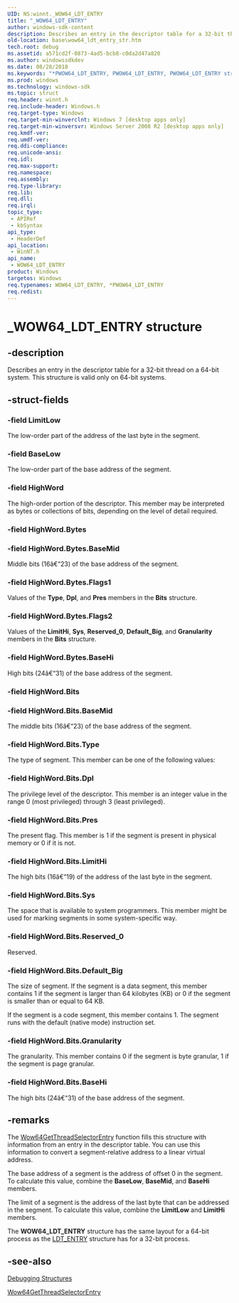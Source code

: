 ```yaml
---
UID: NS:winnt._WOW64_LDT_ENTRY
title: "_WOW64_LDT_ENTRY"
author: windows-sdk-content
description: Describes an entry in the descriptor table for a 32-bit thread on a 64-bit system. This structure is valid only on 64-bit systems.
old-location: base\wow64_ldt_entry_str.htm
tech.root: debug
ms.assetid: a571cd2f-0873-4ad5-bcb8-c0da2d47a820
ms.author: windowssdkdev
ms.date: 08/28/2018
ms.keywords: "*PWOW64_LDT_ENTRY, PWOW64_LDT_ENTRY, PWOW64_LDT_ENTRY structure pointer, WOW64_LDT_ENTRY, WOW64_LDT_ENTRY structure, _WOW64_LDT_ENTRY, base.wow64_ldt_entry_str, winnt/LDT_ENTRY, winnt/PWOW64_LDT_ENTRY"
ms.prod: windows
ms.technology: windows-sdk
ms.topic: struct
req.header: winnt.h
req.include-header: Windows.h
req.target-type: Windows
req.target-min-winverclnt: Windows 7 [desktop apps only]
req.target-min-winversvr: Windows Server 2008 R2 [desktop apps only]
req.kmdf-ver: 
req.umdf-ver: 
req.ddi-compliance: 
req.unicode-ansi: 
req.idl: 
req.max-support: 
req.namespace: 
req.assembly: 
req.type-library: 
req.lib: 
req.dll: 
req.irql: 
topic_type:
 - APIRef
 - kbSyntax
api_type:
 - HeaderDef
api_location:
 - WinNT.h
api_name:
 - WOW64_LDT_ENTRY
product: Windows
targetos: Windows
req.typenames: WOW64_LDT_ENTRY, *PWOW64_LDT_ENTRY
req.redist: 
---
```


# _WOW64_LDT_ENTRY structure


## -description


Describes an entry in the descriptor table for a 32-bit thread on a 64-bit system. This structure is valid only on 64-bit systems.


## -struct-fields




### -field LimitLow

The low-order part of the address of the last byte in the segment.


### -field BaseLow

The low-order part of the base address of the segment.


### -field HighWord

The high-order portion of the descriptor. This member may be interpreted as bytes or collections of bits, depending on the level of detail required. 



					


### -field HighWord.Bytes


### -field HighWord.Bytes.BaseMid

Middle bits (16â€“23) of the base address of the segment.


### -field HighWord.Bytes.Flags1

Values of the <b>Type</b>, <b>Dpl</b>, and <b>Pres</b> members in the <b>Bits</b> structure.


### -field HighWord.Bytes.Flags2

Values of the <b>LimitHi</b>, <b>Sys</b>, <b>Reserved_0</b>, <b>Default_Big</b>, and <b>Granularity</b> members in the <b>Bits</b> structure.


### -field HighWord.Bytes.BaseHi

High bits (24â€“31) of the base address of the segment.


### -field HighWord.Bits


### -field HighWord.Bits.BaseMid

The middle bits (16â€“23) of the base address of the segment.


### -field HighWord.Bits.Type

The type of segment. This member can be one of the following values:


### -field HighWord.Bits.Dpl

The privilege level of the descriptor. This member is an integer value in the range 0 (most privileged) through 3 (least privileged).


### -field HighWord.Bits.Pres

The present flag. This member is 1 if the segment is present in physical memory or 0 if it is not.


### -field HighWord.Bits.LimitHi

The high bits (16â€“19) of the address of the last byte in the segment.


### -field HighWord.Bits.Sys

The space that is available to system programmers. This member might be used for marking segments in some system-specific way.


### -field HighWord.Bits.Reserved_0

Reserved.


### -field HighWord.Bits.Default_Big

The size of segment. If the segment is a data segment, this member contains 1 if the segment is larger than 64 kilobytes (KB) or 0 if the segment is smaller than or equal to 64 KB. 




If the segment is a code segment, this member contains 1. The segment runs with the default (native mode) instruction set. 


### -field HighWord.Bits.Granularity

The granularity. This member contains 0 if the segment is byte granular, 1 if the segment is page granular.


### -field HighWord.Bits.BaseHi

The high bits (24â€“31) of the base address of the segment.


## -remarks



The 
<a href="https://msdn.microsoft.com/68393913-6725-4cc6-90b9-57da2a96c91e">Wow64GetThreadSelectorEntry</a> function fills this structure with information from an entry in the descriptor table. You can use this information to convert a segment-relative address to a linear virtual address.

The base address of a segment is the address of offset 0 in the segment. To calculate this value, combine the <b>BaseLow</b>, <b>BaseMid</b>, and <b>BaseHi</b> members.

The limit of a segment is the address of the last byte that can be addressed in the segment. To calculate this value, combine the <b>LimitLow</b> and <b>LimitHi</b> members.

The <b>WOW64_LDT_ENTRY</b> structure has the same layout for a 64-bit process as the <a href="https://msdn.microsoft.com/e4c470ee-63e5-4a00-8c69-76cadd490439">LDT_ENTRY</a> structure has for a 32-bit process.




## -see-also




<a href="https://msdn.microsoft.com/bf1294cd-1836-49d3-9cc4-4532429a301f">Debugging Structures</a>



<a href="https://msdn.microsoft.com/68393913-6725-4cc6-90b9-57da2a96c91e">Wow64GetThreadSelectorEntry</a>
 

 

